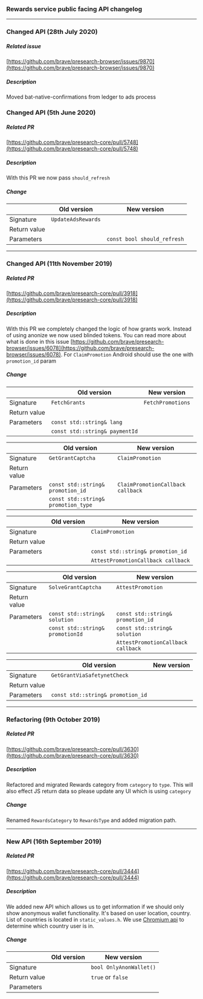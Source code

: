 ### Rewards service public facing API changelog

---

### Changed API (28th July 2020)
##### Related issue
[https://github.com/brave/presearch-browser/issues/9870](https://github.com/brave/presearch-browser/issues/9870)
##### Description
Moved bat-native-confirmations from ledger to ads process

### Changed API (5th June 2020)
##### Related PR
[https://github.com/brave/presearch-core/pull/5748](https://github.com/brave/presearch-core/pull/5748)
##### Description
With this PR we now pass `should_refresh`

##### Change

| | Old version | New version |
|---|---|---|
|  Signature    |  `UpdateAdsRewards`  | |
|  Return value | | |
|  Parameters   | | `const bool should_refresh` |

---

### Changed API (11th November 2019)
##### Related PR
[https://github.com/brave/presearch-core/pull/3918](https://github.com/brave/presearch-core/pull/3918)
##### Description
With this PR we completely changed the logic of how grants work. Instead of using anonize we now used blinded tokens. 
You can read more about what is done in this issue [https://github.com/brave/presearch-browser/issues/6078](https://github.com/brave/presearch-browser/issues/6078).
For `ClaimPromotion` Android should use the one with `promotion_id` param

##### Change

| | Old version | New version |
|---|---|---|
|  Signature    |  `FetchGrants`  | `FetchPromotions`  |
|  Return value | | |
|  Parameters   | `const std::string& lang`      | |
|               | `const std::string& paymentId` | | 

| | Old version | New version |
|---|---|---|
|  Signature    |  `GetGrantCaptcha`  | `ClaimPromotion`  |
|  Return value | | |
|  Parameters   | `const std::string& promotion_id`   | `ClaimPromotionCallback callback` |
|               | `const std::string& promotion_type` | | 

| | Old version | New version |
|---|---|---|
|  Signature    | | `ClaimPromotion`  |
|  Return value | | |
|  Parameters   | | `const std::string& promotion_id` |
|               | | `AttestPromotionCallback callback` | 

| | Old version | New version |
|---|---|---|
|  Signature    |  `SolveGrantCaptcha`  | `AttestPromotion`  |
|  Return value | | |
|  Parameters   | `const std::string& solution`    | `const std::string& promotion_id` |
|               | `const std::string& promotionId` | `const std::string& solution` | 
|               |                                  | `AttestPromotionCallback callback` | 

| | Old version | New version |
|---|---|---|
|  Signature    |  `GetGrantViaSafetynetCheck`  | |
|  Return value | | |
|  Parameters   | `const std::string& promotion_id` | |

---

### Refactoring (9th October 2019)
##### Related PR

[https://github.com/brave/presearch-core/pull/3630](https://github.com/brave/presearch-core/pull/3630)

##### Description

Refactored and migrated Rewards category from `category` to `type`. This will also effect JS return data so please update any UI which is using `category`

##### Change

Renamed `RewardsCategory` to `RewardsType` and added migration path.

---

### New API (16th September 2019)
##### Related PR

[https://github.com/brave/presearch-core/pull/3444](https://github.com/brave/presearch-core/pull/3444)

##### Description

We added new API which allows us to get information if we should only show anonymous wallet functionality.
It's based on user location, country. List of countries is located in `static_values.h`. 
We use [Chromium api](https://cs.chromium.org/chromium/src/components/country_codes/country_codes.h?type=cs&q=GetCountryIDFromPrefs&g=0&l=53)
to determine which country user is in.

##### Change

| | Old version | New version |
|---|---|---|
|  Signature    |    | `bool OnlyAnonWallet()`  |
|  Return value |    | `true` or `false`        |
|  Parameters   |    |                          |
